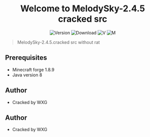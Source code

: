 <h1 align="center">Welcome to MelodySky-2.4.5 cracked src</h1>
<p align="center">
  <img alt="Version" src="https://img.shields.io/badge/version-2.4.5-blue.svg?cacheSeconds=2592000" />
  <img alt="Download" src="https://img.shields.io/github/downloads/yuuiyu/MelodySky-2.4.5/total"/>
  <img alt="V" src="https://img.shields.io/badge/Java-8-green" style=""/>
  <img alt="M" src="https://img.shields.io/badge/MinecraftForge-1.8.9-yellow" style=""/>
</p>



> MelodySky-2.4.5.cracked src without rat


## Prerequisites

- Minecraft forge 1.8.9
- Java version 8

## Author

- Cracked by WXG

## Author

- Cracked by WXG
